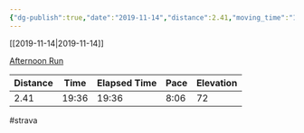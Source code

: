 ```yaml
---
{"dg-publish":true,"date":"2019-11-14","distance":2.41,"moving_time":"19:36","elapsed_time":"19:36","pace":"8:06","total_elevation_gain":72,"url":"https://www.strava.com/activities/2865482143","permalink":"/01-personal/strava/2019-11-14-afternoon-run/","dgPassFrontmatter":true}
---
```



[[2019-11-14\|2019-11-14]]

[Afternoon Run](https://www.strava.com/activities/2865482143)

| Distance | Time  | Elapsed Time | Pace | Elevation |
| -------- | ----- | ------------ | ---- | --------- |
| 2.41     | 19:36 | 19:36        | 8:06 | 72        |




#strava
